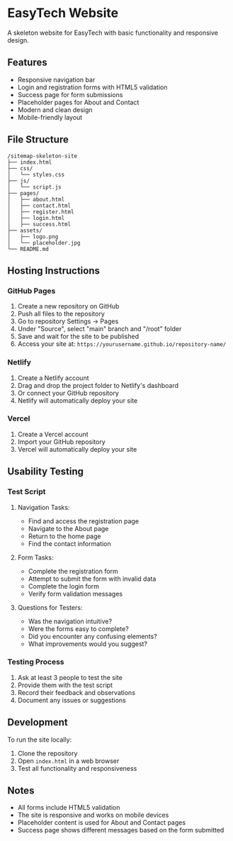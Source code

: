 # EasyTech Website

A skeleton website for EasyTech with basic functionality and responsive design.

## Features

- Responsive navigation bar
- Login and registration forms with HTML5 validation
- Success page for form submissions
- Placeholder pages for About and Contact
- Modern and clean design
- Mobile-friendly layout

## File Structure

```
/sitemap-skeleton-site
├── index.html
├── css/
│   └── styles.css
├── js/
│   └── script.js
├── pages/
│   ├── about.html
│   ├── contact.html
│   ├── register.html
│   ├── login.html
│   ├── success.html
├── assets/
│   ├── logo.png
│   └── placeholder.jpg
└── README.md
```

## Hosting Instructions

### GitHub Pages
1. Create a new repository on GitHub
2. Push all files to the repository
3. Go to repository Settings → Pages
4. Under "Source", select "main" branch and "/root" folder
5. Save and wait for the site to be published
6. Access your site at: `https://yourusername.github.io/repository-name/`

### Netlify
1. Create a Netlify account
2. Drag and drop the project folder to Netlify's dashboard
3. Or connect your GitHub repository
4. Netlify will automatically deploy your site

### Vercel
1. Create a Vercel account
2. Import your GitHub repository
3. Vercel will automatically deploy your site

## Usability Testing

### Test Script
1. Navigation Tasks:
   - Find and access the registration page
   - Navigate to the About page
   - Return to the home page
   - Find the contact information

2. Form Tasks:
   - Complete the registration form
   - Attempt to submit the form with invalid data
   - Complete the login form
   - Verify form validation messages

3. Questions for Testers:
   - Was the navigation intuitive?
   - Were the forms easy to complete?
   - Did you encounter any confusing elements?
   - What improvements would you suggest?

### Testing Process
1. Ask at least 3 people to test the site
2. Provide them with the test script
3. Record their feedback and observations
4. Document any issues or suggestions

## Development

To run the site locally:
1. Clone the repository
2. Open `index.html` in a web browser
3. Test all functionality and responsiveness

## Notes

- All forms include HTML5 validation
- The site is responsive and works on mobile devices
- Placeholder content is used for About and Contact pages
- Success page shows different messages based on the form submitted 